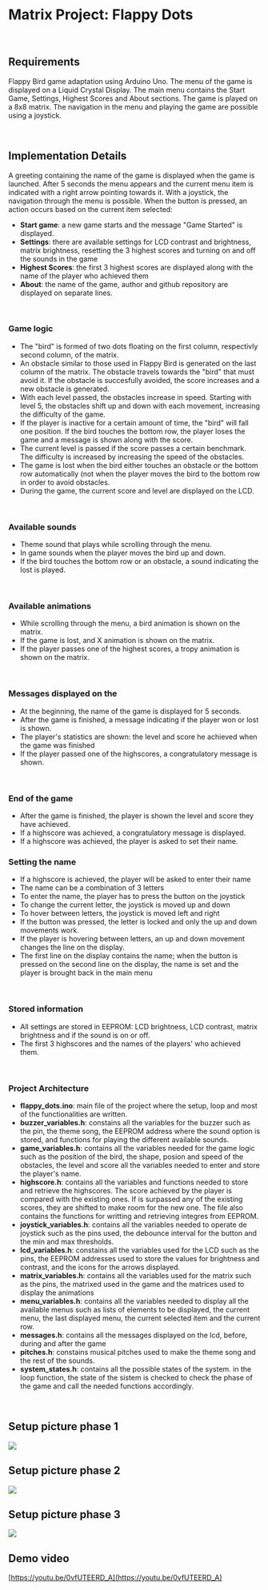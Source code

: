 # Matrix Project: Flappy Dots
<br/>

## Requirements

Flappy Bird game adaptation using Arduino Uno. 
The menu of the game is displayed on a Liquid Crystal Display. The main menu contains the Start Game, Settings, Highest Scores and About sections. 
The game is played on a 8x8 matrix.
The navigation in the menu and playing the game are possible using a joystick. 

<br/>

## Implementation Details

A greeting containing the name of the game is displayed when the game is launched. After 5 seconds the menu appears and the current menu item is indicated with a right arrow pointing towards it. With a joystick, the navigation through the menu is possible. When the button is pressed, an action occurs based on the current item selected: 

- **Start game**: a new game starts and the message "Game Started" is displayed.
- **Settings**: there are available settings for LCD contrast and brightness, matrix brightness, resetting the 3 highest scores and turning on and off the sounds in the game
- **Highest Scores**: the first 3 highest scores are displayed along with the name of the player who achieved them
- **About**: the name of the game, author and github repository are displayed on separate lines. 

<br/>

### Game logic
- The "bird" is formed of two dots floating on the first column, respectivly second column, of the matrix. 
- An obstacle similar to those used in Flappy Bird is generated on the last column of the matrix. The obstacle travels towards the "bird" that must avoid it. If the obstacle is succesfully avoided, the score increases and a new obstacle is generated.
- With each level passed, the obstacles increase in speed. Starting with level 5, the obstacles shift up and down with each movement, increasing the difficulty of the game.
- If the player is inactive for a certain amount of time, the "bird" will fall one position. If the bird touches the bottom row, the player loses the game and a message is shown along with the score. 
- The current level is passed if the score passes a certain benchmark. The difficulty is increased by increasing the speed of the obstacles. 
- The game is lost when the bird either touches an obstacle or the bottom row automatically (not when the player moves the bird to the bottom row in order to avoid obstacles.
- During the game, the current score and level are displayed on the LCD.

<br/>

### Available sounds
- Theme sound that plays while scrolling through the menu.
- In game sounds when the player moves the bird up and down.
- If the bird touches the bottom row or an obstacle, a sound indicating the lost is played.

<br/>

### Available animations 
- While scrolling through the menu, a bird animation is shown on the matrix.
- If the game is lost, and X animation is shown on the matrix.
- If the player passes one of the highest scores, a tropy animation is shown on the matrix.

<br/>

### Messages displayed on the 
- At the beginning, the name of the game is displayed for 5 seconds.
- After the game is finished, a message indicating if the player won or lost is shown.
- The player's statistics are shown: the level and score he achieved when the game was finished
- If the player passed one of the highscores, a congratulatory message is shown.

<br/>

### End of the game
- After the game is finished, the player is shown the level and score they have achieved.
- If a highscore was achieved, a congratulatory message is displayed.
- If a highscore was achieved, the player is asked to set their name.

### Setting the name
- If a highscore is achieved, the player will be asked to enter their name
- The name can be a combination of 3 letters
- To enter the name, the player has to press the button on the joystick
- To change the current letter, the joystick is moved up and down
- To hover between letters, the joystick is moved left and right
- If the button was pressed, the letter is locked and only the up and down movements work.
- If the player is hovering between letters, an up and down movement changes the line on the display. 
- The first line on the display contains the name; when the button is pressed on the second line on the display, the name is set and the player is brought back in the main menu

<br/>

### Stored information
- All settings are stored in EEPROM: LCD brightness, LCD contrast, matrix brightness and if the sound is on or off.
- The first 3 highscores and the names of the players' who achieved them.

<br/>

### Project Architecture
- **flappy_dots.ino**: main file of the project where the setup, loop and most of the functionalities are written.
- **buzzer_variables.h**: constains all the variables for the buzzer such as the pin, the theme song, the EEPROM address where the sound option is stored, and functions for playing the different available sounds.
- **game_variables.h**: contains all the variables needed for the game logic such as the position of the bird, the shape, posion and speed of the obstacles, the level and score all the variables needed to enter and store the player's name.
- **highscore.h**: contains all the variables and functions needed to store and retrieve the highscores. The score achieved by the player is compared with the existing ones. If is surpassed any of the existing scores, they are shifted to make room for the new one. The file also contains the functions for writting and retrieving integres from EEPROM. 
- **joystick_variables.h**: contains all the variables needed to operate de joystick such as the pins used, the debounce interval for the button and the min and max thresholds.
- **lcd_variables.h**: constains all the variables used for the LCD such as the pins, the EEPROM addresses used to store the values for brightness and contrast, and the icons for the arrows displayed. 
- **matrix_variables.h**: contains all the variables used for the matrix such as the pins, the matrixed used in the game and the matrices used to display the animations
- **menu_variables.h**: contains all the variables needed to display all the available menus such as lists of elements to be displayed, the current menu, the last displayed menu, the current selected item and the current row.
- **messages.h**: contains all the messages displayed on the lcd, before, during and after the game
- **pitches.h**: constains musical pitches used to make the theme song and the rest of the sounds.
- **system_states.h**: contains all the possible states of the system. in the loop function, the state of the sistem is checked to check the phase of the game and call the needed functions accordingly.

<br/>

## Setup picture phase 1
![](https://github.com/StefaniaCarutasu/Flappy-Dots/blob/main/setup_pictures/setup_picture_phase1.jpeg)

## Setup picture phase 2
![](https://github.com/StefaniaCarutasu/Flappy-Dots/blob/main/setup_pictures/setup_picture_phase2.jpeg)

## Setup picture phase 3
![](https://github.com/StefaniaCarutasu/Flappy-Dots/blob/main/setup_pictures/setup_picture_phase3.jpeg)

## Demo video
[https://youtu.be/0vfUTEERD_A](https://youtu.be/0vfUTEERD_A)


